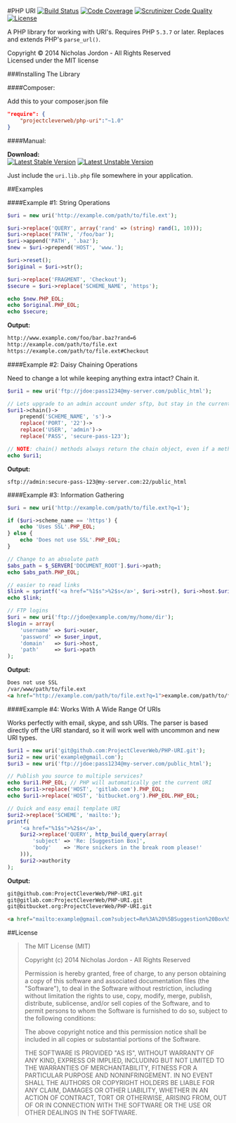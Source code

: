#PHP URI [![Build Status](https://travis-ci.org/ProjectCleverWeb/PHP-URI.svg?branch=master&style=flat)](https://travis-ci.org/ProjectCleverWeb/PHP-URI) [![Code Coverage](https://scrutinizer-ci.com/g/ProjectCleverWeb/PHP-URI/badges/coverage.png?b=master&style=flat)](https://scrutinizer-ci.com/g/ProjectCleverWeb/PHP-URI/?branch=master) [![Scrutinizer Code Quality](https://scrutinizer-ci.com/g/ProjectCleverWeb/PHP-URI/badges/quality-score.png?b=master&style=flat)](https://scrutinizer-ci.com/g/ProjectCleverWeb/PHP-URI/?branch=master) [![License](https://poser.pugx.org/projectcleverweb/php-uri/license.svg?style=flat)](https://packagist.org/packages/projectcleverweb/php-uri)

A PHP library for working with URI's. Requires PHP `5.3.7` or later. Replaces and extends PHP's `parse_url()`.

Copyright &copy; 2014 Nicholas Jordon - All Rights Reserved <br>
Licensed under the MIT license

###Installing The Library

####Composer:

Add this to your composer.json file

```json
"require": {
	"projectcleverweb/php-uri":"~1.0"
}
```

####Manual:

**Download:**<br>
[![Latest Stable Version](https://poser.pugx.org/projectcleverweb/php-uri/v/stable.svg?style=flat)](https://github.com/ProjectCleverWeb/PHP-URI/releases/tag/1.0.0) [![Latest Unstable Version](https://poser.pugx.org/projectcleverweb/php-uri/v/unstable.svg?style=flat)](https://github.com/ProjectCleverWeb/PHP-URI/archive/master.zip)

Just include the `uri.lib.php` file somewhere in your application.

##Examples

####Example #1: String Operations

```php
$uri = new uri('http://example.com/path/to/file.ext');

$uri->replace('QUERY', array('rand' => (string) rand(1, 10)));
$uri->replace('PATH', '/foo/bar');
$uri->append('PATH', '.baz');
$new = $uri->prepend('HOST', 'www.');

$uri->reset();
$original = $uri->str();

$uri->replace('FRAGMENT', 'Checkout');
$secure = $uri->replace('SCHEME_NAME', 'https');

echo $new.PHP_EOL;
echo $original.PHP_EOL;
echo $secure;
```

**Output:**
```html
http://www.example.com/foo/bar.baz?rand=6
http://example.com/path/to/file.ext
https://example.com/path/to/file.ext#Checkout
```

####Example #2: Daisy Chaining Operations

Need to change a lot while keeping anything extra intact? Chain it.

```php
$uri1 = new uri('ftp://jdoe:pass1234@my-server.com/public_html');

// Lets upgrade to an admin account under sftp, but stay in the current directory.
$uri1->chain()->
	prepend('SCHEME_NAME', 's')->
	replace('PORT', '22')->
	replace('USER', 'admin')->
	replace('PASS', 'secure-pass-123');

// NOTE: chain() methods always return the chain object, even if a method fails.
echo $uri1;
```

**Output:**
```
sftp://admin:secure-pass-123@my-server.com:22/public_html
```

####Example #3: Information Gathering

```php
$uri = new uri('http://example.com/path/to/file.ext?q=1');

if ($uri->scheme_name == 'https') {
	echo 'Uses SSL'.PHP_EOL;
} else {
	echo 'Does not use SSL'.PHP_EOL;
}

// Change to an absolute path
$abs_path = $_SERVER['DOCUMENT_ROOT'].$uri->path;
echo $abs_path.PHP_EOL;

// easier to read links
$link = sprintf('<a href="%1$s">%2$s</a>', $uri->str(), $uri->host.$uri->path);
echo $link;

// FTP logins
$uri = new uri('ftp://jdoe@example.com/my/home/dir');
$login = array(
	'username' => $uri->user,
	'password' => $user_input,
	'domain'   => $uri->host,
	'path'     => $uri->path
);
```

**Output:**
```html
Does not use SSL
/var/www/path/to/file.ext
<a href="http://example.com/path/to/file.ext?q=1">example.com/path/to/file.ext</a>
```

####Example #4: Works With A Wide Range Of URIs

Works perfectly with email, skype, and ssh URIs. The parser is based directly off the URI standard, so it will work well with uncommon and new URI types.

```php
$uri1 = new uri('git@github.com:ProjectCleverWeb/PHP-URI.git');
$uri2 = new uri('example@gmail.com');
$uri3 = new uri('ftp://jdoe:pass1234@my-server.com/public_html');

// Publish you source to multiple services?
echo $uri1.PHP_EOL; // PHP will automatically get the current URI
echo $uri1->replace('HOST', 'gitlab.com').PHP_EOL;
echo $uri1->replace('HOST', 'bitbucket.org').PHP_EOL.PHP_EOL;

// Quick and easy email template URI
$uri2->replace('SCHEME', 'mailto:');
printf(
	'<a href="%1$s">%2$s</a>',
	$uri2->replace('QUERY', http_build_query(array(
		'subject' => 'Re: [Suggestion Box]',
		'body'    => 'More snickers in the break room please!'
	))),
	$uri2->authority
);
```

**Output:**
```html
git@github.com:ProjectCleverWeb/PHP-URI.git
git@gitlab.com:ProjectCleverWeb/PHP-URI.git
git@bitbucket.org:ProjectCleverWeb/PHP-URI.git

<a href="mailto:example@gmail.com?subject=Re%3A%20%5BSuggestion%20Box%5D&body=More%20snickers%20in%20the%20break%20room%20please%21">example@gmail.com</a>
```


##License

>The MIT License (MIT)
>
>Copyright (c) 2014 Nicholas Jordon - All Rights Reserved
>
>Permission is hereby granted, free of charge, to any person obtaining a copy
>of this software and associated documentation files (the "Software"), to deal
>in the Software without restriction, including without limitation the rights
>to use, copy, modify, merge, publish, distribute, sublicense, and/or sell
>copies of the Software, and to permit persons to whom the Software is
>furnished to do so, subject to the following conditions:
>
>The above copyright notice and this permission notice shall be included in
>all copies or substantial portions of the Software.
>
>THE SOFTWARE IS PROVIDED "AS IS", WITHOUT WARRANTY OF ANY KIND, EXPRESS OR
>IMPLIED, INCLUDING BUT NOT LIMITED TO THE WARRANTIES OF MERCHANTABILITY,
>FITNESS FOR A PARTICULAR PURPOSE AND NONINFRINGEMENT. IN NO EVENT SHALL THE
>AUTHORS OR COPYRIGHT HOLDERS BE LIABLE FOR ANY CLAIM, DAMAGES OR OTHER
>LIABILITY, WHETHER IN AN ACTION OF CONTRACT, TORT OR OTHERWISE, ARISING FROM,
>OUT OF OR IN CONNECTION WITH THE SOFTWARE OR THE USE OR OTHER DEALINGS IN
>THE SOFTWARE.